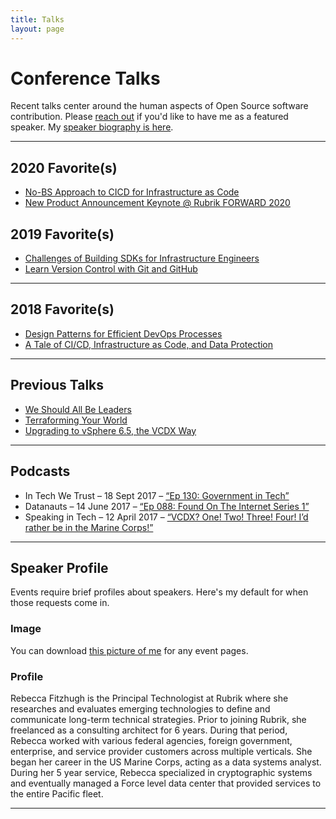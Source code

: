 ```yaml
---
title: Talks
layout: page
---
```


# Conference Talks

Recent talks center around the human aspects of Open Source software contribution. Please [reach out](mailto:rebecca@technicloud.com) if you'd like to have me as a featured speaker. My [speaker biography is here](#speaker-profile).

---

## 2020 Favorite(s)

* [No-BS Approach to CICD for Infrastructure as Code](/talks/no-bs-approach-to-cicd-for-iac.md)
* [New Product Announcement Keynote @ Rubrik FORWARD 2020](https://gateway.on24.com/wcc/eh/2256824/lp/2267076/welcome-%26-vision/)

## 2019 Favorite(s)

* [Challenges of Building SDKs for Infrastructure Engineers](/talks/challenges-of-building-sdks-for-instrastructure-engineers.md)
* [Learn Version Control with Git and GitHub](/talks/learn-version-control-with-git-and-github.md)

---

## 2018 Favorite(s)

* [Design Patterns for Efficient DevOps Processes](/talks/design-patterns-for-efficient-devops-process.md)
* [A Tale of CI/CD, Infrastructure as Code, and Data Protection](/talks/a-tale-of-cicd-infrastructure-as-code-and-data-protection.md)

---

## Previous Talks

* [We Should All Be Leaders](/talks/we-should-all-be-leaders.md)
* [Terraforming Your World](/talks/terraforming-your-world.md)
* [Upgrading to vSphere 6.5, the VCDX Way](/talks/upgrading-to-vsphere-65-the-vcdx-way.md)

---

## Podcasts

* In Tech We Trust – 18 Sept 2017 – [“Ep 130: Government in Tech”](https://www.podbean.com/media/share/pb-c588c-73d507#)
* Datanauts – 14 June 2017 – [“Ep 088: Found On The Internet Series 1”](https://packetpushers.net/podcast/datanauts-88-found-on-internet/)
* Speaking in Tech – 12 April 2017 – [“VCDX? One! Two! Three! Four! I’d rather be in the Marine Corps!”](https://www.theregister.co.uk/2017/04/12/speaking_in_tech_episode_256/?mt=1492011907313)

---

## Speaker Profile
Events require brief profiles about speakers. Here's my default for when those requests come in.

### Image
You can download [this picture of me](/assets/images/me.jpng) for any event pages.

### Profile

Rebecca Fitzhugh is the Principal Technologist at Rubrik where she researches and evaluates emerging technologies to define and communicate long-term technical strategies. Prior to joining Rubrik, she freelanced as a consulting architect for 6 years. During that period, Rebecca worked with various federal agencies, foreign government, enterprise, and service provider customers across multiple verticals. She began her career in the US Marine Corps, acting as a data systems analyst. During her 5 year service, Rebecca specialized in cryptographic systems and eventually managed a Force level data center that provided services to the entire Pacific fleet.

---
